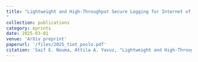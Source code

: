 ```yaml
---
title: "Lightweight and High-Throughput Secure Logging for Internet of Things and Cold Cloud Continuum
"
collection: publications
category: eprints
date: 2025-03-01
venue: 'ArXiv preprint'
paperurl: '/files/2025_tiot_poslo.pdf'
citation: 'Saif E. Nouma, Attila A. Yavuz, "Lightweight and High-Throughput Secure Logging for Internet of Things and Cold Cloud Continuum", ArXiv preprint arXiv:2506.08781, June 2025. (Submitted to ACM Transactions on Internet of Things)'
---
```

